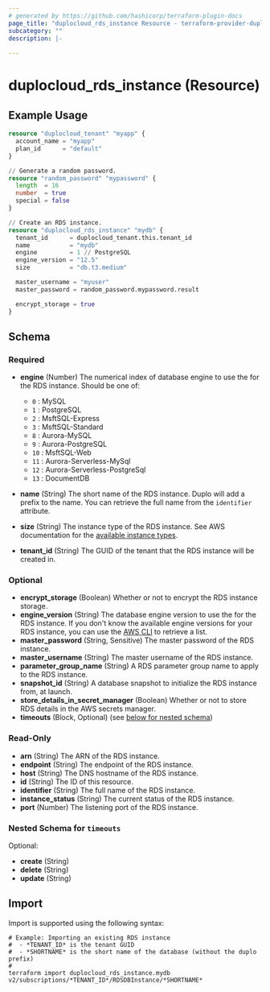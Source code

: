 ```yaml
---
# generated by https://github.com/hashicorp/terraform-plugin-docs
page_title: "duplocloud_rds_instance Resource - terraform-provider-duplocloud"
subcategory: ""
description: |-
  
---
```


# duplocloud_rds_instance (Resource)



## Example Usage

```terraform
resource "duplocloud_tenant" "myapp" {
  account_name = "myapp"
  plan_id      = "default"
}

// Generate a random password.
resource "random_password" "mypassword" {
  length  = 16
  number  = true
  special = false
}

// Create an RDS instance.
resource "duplocloud_rds_instance" "mydb" {
  tenant_id      = duplocloud_tenant.this.tenant_id
  name           = "mydb"
  engine         = 1 // PostgreSQL
  engine_version = "12.5"
  size           = "db.t3.medium"

  master_username = "myuser"
  master_password = random_password.mypassword.result

  encrypt_storage = true
}
```

<!-- schema generated by tfplugindocs -->
## Schema

### Required

- **engine** (Number) The numerical index of database engine to use the for the RDS instance.
Should be one of:

   - `0` : MySQL
   - `1` : PostgreSQL
   - `2` : MsftSQL-Express
   - `3` : MsftSQL-Standard
   - `8` : Aurora-MySQL
   - `9` : Aurora-PostgreSQL
   - `10` : MsftSQL-Web
   - `11` : Aurora-Serverless-MySql
   - `12` : Aurora-Serverless-PostgreSql
   - `13` : DocumentDB
- **name** (String) The short name of the RDS instance.  Duplo will add a prefix to the name.  You can retrieve the full name from the `identifier` attribute.
- **size** (String) The instance type of the RDS instance.
See AWS documentation for the [available instance types](https://aws.amazon.com/rds/instance-types/).
- **tenant_id** (String) The GUID of the tenant that the RDS instance will be created in.

### Optional

- **encrypt_storage** (Boolean) Whether or not to encrypt the RDS instance storage.
- **engine_version** (String) The database engine version to use the for the RDS instance.
If you don't know the available engine versions for your RDS instance, you can use the [AWS CLI](https://docs.aws.amazon.com/cli/latest/reference/rds/describe-db-engine-versions.html) to retrieve a list.
- **master_password** (String, Sensitive) The master password of the RDS instance.
- **master_username** (String) The master username of the RDS instance.
- **parameter_group_name** (String) A RDS parameter group name to apply to the RDS instance.
- **snapshot_id** (String) A database snapshot to initialize the RDS instance from, at launch.
- **store_details_in_secret_manager** (Boolean) Whether or not to store RDS details in the AWS secrets manager.
- **timeouts** (Block, Optional) (see [below for nested schema](#nestedblock--timeouts))

### Read-Only

- **arn** (String) The ARN of the RDS instance.
- **endpoint** (String) The endpoint of the RDS instance.
- **host** (String) The DNS hostname of the RDS instance.
- **id** (String) The ID of this resource.
- **identifier** (String) The full name of the RDS instance.
- **instance_status** (String) The current status of the RDS instance.
- **port** (Number) The listening port of the RDS instance.

<a id="nestedblock--timeouts"></a>
### Nested Schema for `timeouts`

Optional:

- **create** (String)
- **delete** (String)
- **update** (String)

## Import

Import is supported using the following syntax:

```shell
# Example: Importing an existing RDS instance
#  - *TENANT_ID* is the tenant GUID
#  - *SHORTNAME* is the short name of the database (without the duplo prefix)
#
terraform import duplocloud_rds_instance.mydb v2/subscriptions/*TENANT_ID*/RDSDBInstance/*SHORTNAME*
```
